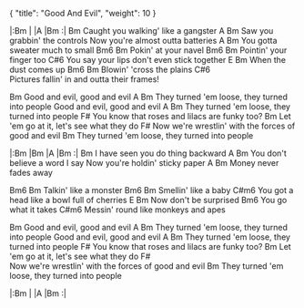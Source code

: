 {
  "title": "Good And Evil",
  "weight": 10
}

|:Bm   |     |A    |Bm   :|
Bm
Caught you walking' like a gangster
A                       Bm
Saw you grabbin' the controls
Now you're almost outta batteries
A                         Bm
You gotta sweater much to small
Bm6           Bm
Pokin' at your navel
Bm6           Bm
Pointin' your finger too
C#6
You say your lips don't even stick together
         E          Bm
When the dust comes up
Bm6                Bm
Blowin' 'cross the plains
C#6                                
Pictures fallin' in and outta their frames!


Bm
Good and evil, good and evil
A                           Bm
They turned 'em loose, they turned into people
Good and evil, good and evil
A                           Bm
They turned 'em loose, they turned into people
              F#
You know that roses and lilacs are funky too?
Bm
Let 'em go at it, let's see what they do
F#
Now we're wrestlin' with the forces of good and evil
Bm
They turned 'em loose, they turned into people

|:Bm   |Bm   |A   |Bm   :|
Bm
I have seen you do thing backward
A                          Bm
You don't believe a word I say
Now you're holdin' sticky paper
A                 Bm
Money never fades away

Bm6            Bm
Talkin' like a monster
Bm6             Bm
Smellin' like a baby
C#m6
You got a head like a bowl full of cherries
E               Bm
Now don't be surprised
Bm6
You go what it takes
C#m6
Messin' round like monkeys and apes

Bm
Good and evil, good and evil
A                           Bm
They turned 'em loose, they turned into people
Good and evil, good and evil
A                           Bm
They turned 'em loose, they turned into people
              F#
You know that roses and lilacs are funky too?
Bm
Let 'em go at it, let's see what they do
F#          
Now we're wrestlin' with the forces of good and evil
Bm
They turned 'em loose, they turned into people

|:Bm   |     |A    |Bm   :|
